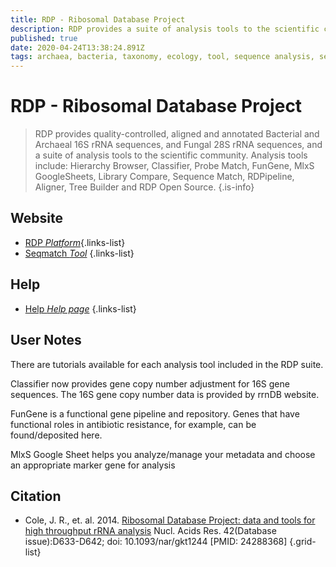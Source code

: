 ```yaml
---
title: RDP - Ribosomal Database Project
description: RDP provides a suite of analysis tools to the scientific community, including Sequence Match (SeqMatch) which is similar to BLASTn, but chooses nearest neighbors based on 7mer/"word" matches rather than alignment-based methods. 
published: true
date: 2020-04-24T13:38:24.891Z
tags: archaea, bacteria, taxonomy, ecology, tool, sequence analysis, sequence matching, sequence alignment, genes, 16s rrna, fungi, phylogeny, rdna
---
```


# RDP - Ribosomal Database Project

> RDP provides quality-controlled, aligned and annotated Bacterial and Archaeal 16S rRNA sequences, and Fungal 28S rRNA sequences, and a suite of analysis tools to the scientific community. Analysis tools include: Hierarchy Browser, Classifier, Probe Match, FunGene, MlxS GoogleSheets, Library Compare, Sequence Match, RDPipeline, Aligner, Tree Builder and RDP Open Source. 
{.is-info}

## Website

- [RDP *Platform*](http://rdp.cme.msu.edu/index.jsp){.links-list}
- [Seqmatch *Tool*](http://rdp.cme.msu.edu/seqmatch/seqmatch_intro.jsp)
{.links-list}

## Help

- [Help *Help page*](http://rdp.cme.msu.edu/seqmatch/seqmatch_help.jsp)
{.links-list}

## User Notes

There are tutorials available for each analysis tool included in the RDP suite. 

Classifier now provides gene copy number adjustment for 16S gene sequences. The 16S gene copy number data is provided by rrnDB website.

FunGene is a functional gene pipeline and repository.  Genes that have functional roles in antibiotic resistance, for example, can be found/deposited here. 

MlxS Google Sheet helps you analyze/manage your metadata and choose an appropriate marker gene for analysis


## Citation

- Cole, J. R., et. al. 2014. [Ribosomal Database Project: data and tools for high throughput rRNA analysis](https://www.ncbi.nlm.nih.gov/pubmed/24288368) Nucl. Acids Res. 42(Database issue):D633-D642; doi: 10.1093/nar/gkt1244 [PMID: 24288368]
{.grid-list}
